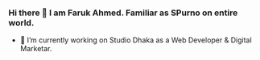 ### Hi there 👋 I am Faruk Ahmed. Familiar as SPurno on entire world.

- 🔭 I’m currently working on Studio Dhaka as a Web Developer & Digital Marketar.
